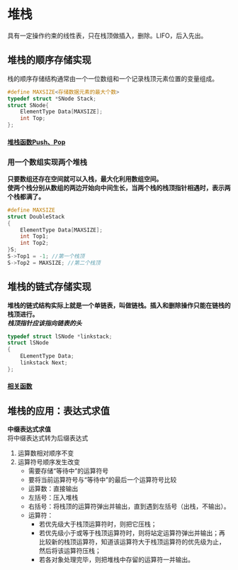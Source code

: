 # 堆栈
具有一定操作约束的线性表，只在栈顶做插入，删除。LIFO，后入先出。
## 堆栈的顺序存储实现
栈的顺序存储结构通常由一个一位数组和一个记录栈顶元素位置的变量组成。  

```c
#define MAXSIZE<存储数据元素的最大个数>
typedef struct *SNode Stack;
struct SNode{
    ElementType Data[MAXSIZE];
    int Top;
};
```
#### [堆栈函数Push、Pop](./arraystack.c)
### 用一个数组实现两个堆栈
**只要数组还存在空间就可以入栈，最大化利用数组空间。  
使两个栈分别从数组的两边开始向中间生长，当两个栈的栈顶指针相遇时，表示两个栈都满了。**  
```c
#define MAXSIZE
struct DoubleStack
{
    ElementType Data[MAXSIZE];
    int Top1;
    int Top2;
}S;
S->Top1 = -1; //第一个栈顶
S->Top2 = MAXSIZE; //第二个栈顶
```
## 堆栈的链式存储实现
**堆栈的链式结构实际上就是一个单链表，叫做链栈。插入和删除操作只能在链栈的栈顶进行。**  
***栈顶指针应该指向链表的头***
```c
typedef struct lSNode *linkstack;
struct lSNode
{
    ELementType Data;
    linkstack Next;
};
```
#### [相关函数](./linkstack.c)
## 堆栈的应用：表达式求值
**中缀表达式求值**  
将中缀表达式转为后缀表达式
1. 运算数相对顺序不变
2. 运算符号顺序发生改变
    - 需要存储“等待中”的运算符号
    - 要将当前运算符号与“等待中”的最后一个运算符号比较
    - 运算数：直接输出
    - 左括号：压入堆栈
    - 右括号：将栈顶的运算符弹出并输出，直到遇到左括号（出栈，不输出）。
    - 运算符：
        - 若优先级大于栈顶运算符时，则把它压栈；
        - 若优先级小于或等于栈顶运算符时，则将站定运算符弹出并输出；再比较新的栈顶运算符，知道该运算符大于栈顶运算符的优先级为止，然后将该运算符压栈；
        - 若各对象处理完毕，则把堆栈中存留的运算符一并输出。

